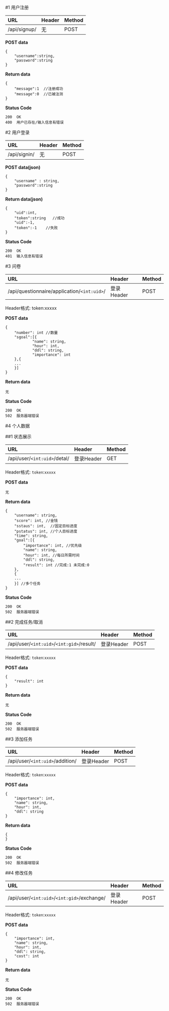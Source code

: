 #1 用户注册

|URL|Header|Method|
|:--|:--|:--|
|/api/signup/|无|POST|

**POST data**
```
{
	"username":string,
	"password":string	
}
```
**Return data**
```
{
	"message":1  //注册成功
	"message":0  //已被注测
}
```
**Status Code**
```
200  OK
400  用户已存在/输入信息有错误
```

#2 用户登录

|URL|Header|Method|
|:--|:--|:--|
|/api/signin/|无|POST|

**POST data(json)**
```
{
	"username" : string,
	"password":string
}
```
**Return data(json)**
```
{
	"uid":int,
	"token":string   //成功
	"uid":-1,
	"token":-1    //失败
}
```
**Status Code**
```
200  OK
401  输入信息有错误
```


#3 问卷

|URL|Header|Method|
|:--|:--|:--|
|/api/questionnaire/application/`<int:uid>`/|登录Header|POST|

Header格式: token:xxxxx
 
**POST data**
```
{
	"number": int //数量
	"sgoal":[{
			"name": string,
			"hour": int,
			"ddl": string,
			"importance": int	
	},{
	...
	}]	
}
``` 
**Return data**
```
无
```
**Status Code**
```  
200  OK
502  服务器端错误
``` 

#4 个人数据

##1 状态展示

|URL|Header|Method|
|:--|:--|:--|
|/api/user/`<int:uid>`/detal/|登录Header|GET|

Header格式: `token`:`xxxxx`

**POST data**
```
无
```
**Return data**
```
{
	"username": string,
	"score": int, //金钱
	"sstaus": int,  //固定目标进度
	"pstatus": int, //个人目标进度
	"time": string,
	"goal":[{
		"importance": int, //优先级
		"name": string,
		"hour": int, //每日所需时间
		"ddl": string,
		"result": int //完成:1 未完成:0
	},
	{
	...
	}] //多个任务
}
```
**Status Code**
```
200  OK
502  服务器端错误
``` 

##2 完成任务/取消

|URL|Header|Method|
|:--|:--|:--|
|/api/user/`<int:uid>`/`<int:gid>`/result/|登录Header|POST|

Header格式: `token`:`xxxxx`

**POST data**
```
{
	"result": int
}
```
**Return data**
```
无
```
**Status Code**
```
200  OK
502  服务器端错误
``` 

##3 添加任务

|URL|Header|Method|
|:--|:--|:--|
|/api/user/`<int:uid>`/addition/|登录Header|POST|

Header格式: `token`:`xxxxx`

**POST data**
```
{
	"importance": int,
	"name": string,
	"hour": int,
	"ddl": string
}
```
**Return data**
```
{
}
```
**Status Code**
```
200  OK
502  服务器端错误
```

##4 修改任务

|URL|Header|Method|
|:--|:--|:--|
|/api/user/`<int:uid>`/`<int:gid>`/exchange/|登录Header|POST|

Header格式: `token`:`xxxxx`

**POST data**
```
{
	"importance": int,
	"name": string,
	"hour": int,
	"ddl": string,
	"cost": int
}
```
**Return data**
```
无
```
**Status Code**
```
200  OK
502  服务器端错误
```
